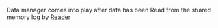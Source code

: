 Data manager comes into play after data has been Read from the shared memory log by [Reader](Reader.md)
